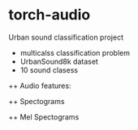 # torch-audio
Urban sound classification project
* multicalss classification problem
* UrbanSound8k dataset
* 10 sound clasess

++ Audio features: 

++ Spectograms

++ Mel Spectograms
